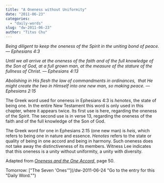 ```yaml
---
title: "A Oneness without Uniformity"
date: "2011-06-23"
categories: 
  - "daily-words"
slug: "dw-2011-06-23"
author: "Titus Chu"
---
```


_Being diligent to keep the oneness of the Spirit in the uniting bond of peace. — Ephesians 4:3_

_Until we all arrive at the oneness of the faith and of the full knowledge of the Son of God, at a full grown man, at the measure of the stature of the fullness of Christ. — Ephesians 4:13_

_Abolishing in His flesh the law of commandments in ordinances,  that He might create the two in Himself into one new man, so making peace. — Ephesians 2:15_

The Greek word used for oneness in Ephesians 4:3 is _henotes_, the state of being one. In the entire New Testament this word is only used in this chapter, where it appears twice. Its first use is here, regarding the oneness of the Spirit. The second use is in verse 13, regarding the oneness of the faith and of the full knowledge of the Son of God.

The Greek word for one in Ephesians 2:15 (one new man) is _heis_, which refers to being one in nature and essence. _Henotes_ refers to the state or quality of being in one accord and being in harmony. Such oneness does not take away the distinctiveness of its members. Witness Lee indicates that this oneness is a unity without uniformity, a unity with diversity.

Adapted from _[Oneness and the One Accord,](/book-oneness "Go to the listing for this book.")_ page 50.

Tomorrow: ["The Seven 'Ones'"](/dw-2011-06-24 "Go to the entry for this "Daily Word."")
